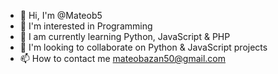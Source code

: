- 👋 Hi, I'm @Mateob5
- 👀 I'm interested in Programming
- 🌱 I am currently learning Python, JavaScript & PHP
- 💞️ I'm looking to collaborate on Python & JavaScript projects
- 📫 How to contact me mateobazan50@gmail.com
